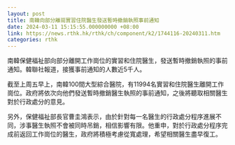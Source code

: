```yaml
---
layout: post
title: 南韓向部分離崗實習住院醫生發送暫時撤銷執照事前通知
date: 2024-03-11 15:15:55.000000000 +08:00
link: https://news.rthk.hk/rthk/ch/component/k2/1744116-20240311.htm
categories: rthk
---
```


南韓保健福祉部向部分離開工作崗位的實習和住院醫生，發送暫時撤銷執照的事前通知。韓聯社報道，接獲事前通知的人數近5千人。

截至上周五早上，南韓100間大型綜合醫院，有11994名實習和住院醫生離開工作崗位。政府將依次向他們發送暫時撤銷醫生執照的事前通知，之後將聽取相關醫生對於行政處分的意見。

另外，保健福祉部長官曹圭鴻表示，由於針對每一名醫生的行政處分程序進展不同，涉事醫生執照不會被同時吊銷，相信影響有限。他重申，對於行政處分程序完成前返回工作崗位的醫生，政府將積極考慮從寬處理，希望相關醫生盡早復工。
